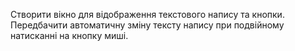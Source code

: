 Створити вікно для відображення текстового напису та кнопки. Передбачити автоматичну зміну тексту напису при подвійному натисканні на кнопку миші.